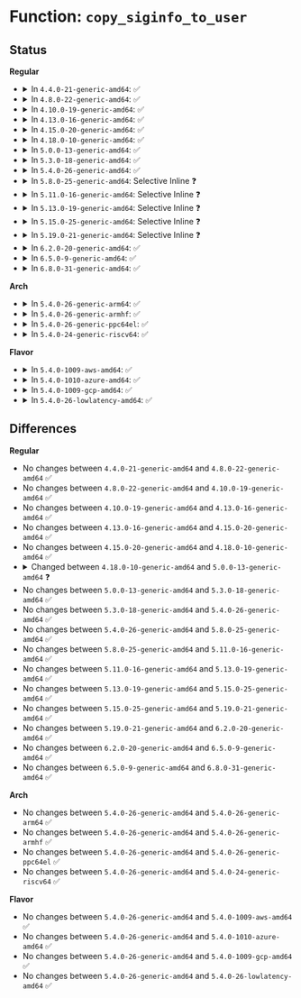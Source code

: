 # Function: <code>copy_siginfo_to_user</code>

## Status
<b>Regular</b>
<ul>
<li>
<details>
<summary>In <code>4.4.0-21-generic-amd64</code>: ✅</summary>

```c
int copy_siginfo_to_user(siginfo_t * to, const siginfo_t * from)
```

```json
{
  "name": "copy_siginfo_to_user",
  "collision_type": "Unique Global",
  "inline_type": "No",
  "funcs": [
    {
      "addr": 18446744071579438944,
      "name": "copy_siginfo_to_user",
      "external": true,
      "loc": "kernel/signal.c:2657",
      "file": "kernel/signal.c",
      "inline": "seen, unknown",
      "caller_inline": [],
      "caller_func": [
        "arch/x86/kernel/signal.c:do_signal",
        "kernel/ptrace.c:ptrace_peek_siginfo",
        "kernel/ptrace.c:ptrace_request",
        "kernel/signal.c:SYSC_rt_sigtimedwait"
      ]
    }
  ],
  "symbols": [
    {
      "addr": 18446744071579438944,
      "name": "copy_siginfo_to_user",
      "section": ".text",
      "bind": "STB_GLOBAL",
      "size": 669
    }
  ]
}
```
</details>
</li>
<li>
<details>
<summary>In <code>4.8.0-22-generic-amd64</code>: ✅</summary>

```c
int copy_siginfo_to_user(siginfo_t * to, const siginfo_t * from)
```

```json
{
  "name": "copy_siginfo_to_user",
  "collision_type": "Unique Global",
  "inline_type": "No",
  "funcs": [
    {
      "addr": 18446744071579451456,
      "name": "copy_siginfo_to_user",
      "external": true,
      "loc": "kernel/signal.c:2657",
      "file": "kernel/signal.c",
      "inline": "seen, unknown",
      "caller_inline": [],
      "caller_func": [
        "arch/x86/kernel/signal.c:do_signal",
        "kernel/ptrace.c:ptrace_request",
        "kernel/ptrace.c:ptrace_peek_siginfo",
        "kernel/signal.c:SYSC_rt_sigtimedwait"
      ]
    }
  ],
  "symbols": [
    {
      "addr": 18446744071579451456,
      "name": "copy_siginfo_to_user",
      "section": ".text",
      "bind": "STB_GLOBAL",
      "size": 796
    }
  ]
}
```
</details>
</li>
<li>
<details>
<summary>In <code>4.10.0-19-generic-amd64</code>: ✅</summary>

```c
int copy_siginfo_to_user(siginfo_t * to, const siginfo_t * from)
```

```json
{
  "name": "copy_siginfo_to_user",
  "collision_type": "Unique Global",
  "inline_type": "No",
  "funcs": [
    {
      "addr": 18446744071579471904,
      "name": "copy_siginfo_to_user",
      "external": true,
      "loc": "kernel/signal.c:2670",
      "file": "kernel/signal.c",
      "inline": "seen, unknown",
      "caller_inline": [],
      "caller_func": [
        "arch/x86/kernel/signal.c:do_signal",
        "kernel/ptrace.c:ptrace_request",
        "kernel/ptrace.c:ptrace_peek_siginfo",
        "kernel/signal.c:SYSC_rt_sigtimedwait"
      ]
    }
  ],
  "symbols": [
    {
      "addr": 18446744071579471904,
      "name": "copy_siginfo_to_user",
      "section": ".text",
      "bind": "STB_GLOBAL",
      "size": 803
    }
  ]
}
```
</details>
</li>
<li>
<details>
<summary>In <code>4.13.0-16-generic-amd64</code>: ✅</summary>

```c
int copy_siginfo_to_user(siginfo_t * to, const siginfo_t * from)
```

```json
{
  "name": "copy_siginfo_to_user",
  "collision_type": "Unique Global",
  "inline_type": "No",
  "funcs": [
    {
      "addr": 18446744071579460304,
      "name": "copy_siginfo_to_user",
      "external": true,
      "loc": "kernel/signal.c:2691",
      "file": "kernel/signal.c",
      "inline": "seen, unknown",
      "caller_inline": [],
      "caller_func": [
        "arch/x86/kernel/signal.c:do_signal",
        "kernel/ptrace.c:ptrace_request",
        "kernel/ptrace.c:ptrace_peek_siginfo",
        "kernel/signal.c:SYSC_rt_sigtimedwait"
      ]
    }
  ],
  "symbols": [
    {
      "addr": 18446744071579460304,
      "name": "copy_siginfo_to_user",
      "section": ".text",
      "bind": "STB_GLOBAL",
      "size": 750
    }
  ]
}
```
</details>
</li>
<li>
<details>
<summary>In <code>4.15.0-20-generic-amd64</code>: ✅</summary>

```c
int copy_siginfo_to_user(siginfo_t * to, const siginfo_t * from)
```

```json
{
  "name": "copy_siginfo_to_user",
  "collision_type": "Unique Global",
  "inline_type": "No",
  "funcs": [
    {
      "addr": 18446744071579488416,
      "name": "copy_siginfo_to_user",
      "external": true,
      "loc": "kernel/signal.c:2721",
      "file": "kernel/signal.c",
      "inline": "seen, unknown",
      "caller_inline": [],
      "caller_func": [
        "arch/x86/kernel/signal.c:do_signal",
        "kernel/ptrace.c:ptrace_request",
        "kernel/ptrace.c:ptrace_peek_siginfo",
        "kernel/signal.c:SYSC_rt_sigtimedwait"
      ]
    }
  ],
  "symbols": [
    {
      "addr": 18446744071579488416,
      "name": "copy_siginfo_to_user",
      "section": ".text",
      "bind": "STB_GLOBAL",
      "size": 679
    }
  ]
}
```
</details>
</li>
<li>
<details>
<summary>In <code>4.18.0-10-generic-amd64</code>: ✅</summary>

```c
int copy_siginfo_to_user(siginfo_t * to, const siginfo_t * from)
```

```json
{
  "name": "copy_siginfo_to_user",
  "collision_type": "Unique Global",
  "inline_type": "No",
  "funcs": [
    {
      "addr": 18446744071579507376,
      "name": "copy_siginfo_to_user",
      "external": true,
      "loc": "kernel/signal.c:2852",
      "file": "kernel/signal.c",
      "inline": "seen, unknown",
      "caller_inline": [],
      "caller_func": [
        "arch/x86/kernel/signal.c:do_signal",
        "kernel/ptrace.c:ptrace_request",
        "kernel/ptrace.c:ptrace_peek_siginfo",
        "kernel/signal.c:__do_sys_rt_sigtimedwait"
      ]
    }
  ],
  "symbols": [
    {
      "addr": 18446744071579507376,
      "name": "copy_siginfo_to_user",
      "section": ".text",
      "bind": "STB_GLOBAL",
      "size": 32
    }
  ]
}
```
</details>
</li>
<li>
<details>
<summary>In <code>5.0.0-13-generic-amd64</code>: ✅</summary>

```c
int copy_siginfo_to_user(siginfo_t * to, const kernel_siginfo_t * from)
```

```json
{
  "name": "copy_siginfo_to_user",
  "collision_type": "Unique Global",
  "inline_type": "No",
  "funcs": [
    {
      "addr": 18446744071579542592,
      "name": "copy_siginfo_to_user",
      "external": true,
      "loc": "kernel/signal.c:3054",
      "file": "kernel/signal.c",
      "inline": "seen, unknown",
      "caller_inline": [],
      "caller_func": [
        "arch/x86/kernel/signal.c:do_signal",
        "kernel/ptrace.c:ptrace_request",
        "kernel/ptrace.c:ptrace_peek_siginfo",
        "kernel/signal.c:__ia32_sys_rt_sigtimedwait_time32",
        "kernel/signal.c:__x64_sys_rt_sigtimedwait_time32",
        "kernel/signal.c:__ia32_sys_rt_sigtimedwait",
        "kernel/signal.c:__x64_sys_rt_sigtimedwait"
      ]
    }
  ],
  "symbols": [
    {
      "addr": 18446744071579542592,
      "name": "copy_siginfo_to_user",
      "section": ".text",
      "bind": "STB_GLOBAL",
      "size": 59
    }
  ]
}
```
</details>
</li>
<li>
<details>
<summary>In <code>5.3.0-18-generic-amd64</code>: ✅</summary>

```c
int copy_siginfo_to_user(siginfo_t * to, const kernel_siginfo_t * from)
```

```json
{
  "name": "copy_siginfo_to_user",
  "collision_type": "Unique Global",
  "inline_type": "No",
  "funcs": [
    {
      "addr": 18446744071579563216,
      "name": "copy_siginfo_to_user",
      "external": true,
      "loc": "kernel/signal.c:3183",
      "file": "kernel/signal.c",
      "inline": "seen, unknown",
      "caller_inline": [],
      "caller_func": [
        "arch/x86/kernel/signal.c:__setup_rt_frame",
        "kernel/ptrace.c:ptrace_request",
        "kernel/ptrace.c:ptrace_peek_siginfo",
        "kernel/signal.c:__ia32_sys_rt_sigtimedwait_time32",
        "kernel/signal.c:__x64_sys_rt_sigtimedwait_time32",
        "kernel/signal.c:__ia32_sys_rt_sigtimedwait",
        "kernel/signal.c:__x64_sys_rt_sigtimedwait"
      ]
    }
  ],
  "symbols": [
    {
      "addr": 18446744071579563216,
      "name": "copy_siginfo_to_user",
      "section": ".text",
      "bind": "STB_GLOBAL",
      "size": 61
    }
  ]
}
```
</details>
</li>
<li>
<details>
<summary>In <code>5.4.0-26-generic-amd64</code>: ✅</summary>

```c
int copy_siginfo_to_user(siginfo_t * to, const kernel_siginfo_t * from)
```

```json
{
  "name": "copy_siginfo_to_user",
  "collision_type": "Unique Global",
  "inline_type": "No",
  "funcs": [
    {
      "addr": 18446744071579589360,
      "name": "copy_siginfo_to_user",
      "external": true,
      "loc": "kernel/signal.c:3188",
      "file": "kernel/signal.c",
      "inline": "seen, unknown",
      "caller_inline": [],
      "caller_func": [
        "arch/x86/kernel/signal.c:do_signal",
        "kernel/ptrace.c:ptrace_request",
        "kernel/ptrace.c:ptrace_peek_siginfo",
        "kernel/signal.c:__ia32_sys_rt_sigtimedwait_time32",
        "kernel/signal.c:__x64_sys_rt_sigtimedwait_time32",
        "kernel/signal.c:__ia32_sys_rt_sigtimedwait",
        "kernel/signal.c:__x64_sys_rt_sigtimedwait"
      ]
    }
  ],
  "symbols": [
    {
      "addr": 18446744071579589360,
      "name": "copy_siginfo_to_user",
      "section": ".text",
      "bind": "STB_GLOBAL",
      "size": 61
    }
  ]
}
```
</details>
</li>
<li>
<details>
<summary>In <code>5.8.0-25-generic-amd64</code>: Selective Inline ❓</summary>

```c
int copy_siginfo_to_user(siginfo_t * to, const kernel_siginfo_t * from)
```

```json
{
  "name": "copy_siginfo_to_user",
  "collision_type": "Unique Global",
  "inline_type": "Selective",
  "funcs": [
    {
      "addr": 18446744071579604391,
      "name": "copy_siginfo_to_user",
      "external": true,
      "loc": "kernel/signal.c:3206",
      "file": "kernel/signal.c",
      "inline": "not declared, inlined",
      "caller_inline": [
        "kernel/signal.c:__ia32_sys_rt_sigtimedwait_time32",
        "kernel/signal.c:__x64_sys_rt_sigtimedwait_time32",
        "kernel/signal.c:__ia32_sys_rt_sigtimedwait",
        "kernel/signal.c:__x64_sys_rt_sigtimedwait"
      ],
      "caller_func": [
        "arch/x86/kernel/signal.c:__setup_rt_frame",
        "kernel/ptrace.c:ptrace_request",
        "kernel/ptrace.c:ptrace_peek_siginfo"
      ]
    }
  ],
  "symbols": [
    {
      "addr": 18446744071579624256,
      "name": "copy_siginfo_to_user",
      "section": ".text",
      "bind": "STB_GLOBAL",
      "size": 63
    }
  ]
}
```
</details>
</li>
<li>
<details>
<summary>In <code>5.11.0-16-generic-amd64</code>: Selective Inline ❓</summary>

```c
int copy_siginfo_to_user(siginfo_t * to, const kernel_siginfo_t * from)
```

```json
{
  "name": "copy_siginfo_to_user",
  "collision_type": "Unique Global",
  "inline_type": "Selective",
  "funcs": [
    {
      "addr": 18446744071579584599,
      "name": "copy_siginfo_to_user",
      "external": true,
      "loc": "kernel/signal.c:3226",
      "file": "kernel/signal.c",
      "inline": "not declared, inlined",
      "caller_inline": [
        "kernel/signal.c:__ia32_sys_rt_sigtimedwait_time32",
        "kernel/signal.c:__x64_sys_rt_sigtimedwait_time32",
        "kernel/signal.c:__ia32_sys_rt_sigtimedwait",
        "kernel/signal.c:__x64_sys_rt_sigtimedwait"
      ],
      "caller_func": [
        "arch/x86/kernel/signal.c:__setup_rt_frame",
        "kernel/ptrace.c:ptrace_request",
        "kernel/ptrace.c:ptrace_peek_siginfo"
      ]
    }
  ],
  "symbols": [
    {
      "addr": 18446744071579604544,
      "name": "copy_siginfo_to_user",
      "section": ".text",
      "bind": "STB_GLOBAL",
      "size": 63
    }
  ]
}
```
</details>
</li>
<li>
<details>
<summary>In <code>5.13.0-19-generic-amd64</code>: Selective Inline ❓</summary>

```c
int copy_siginfo_to_user(siginfo_t * to, const kernel_siginfo_t * from)
```

```json
{
  "name": "copy_siginfo_to_user",
  "collision_type": "Unique Global",
  "inline_type": "Selective",
  "funcs": [
    {
      "addr": 18446744071579591783,
      "name": "copy_siginfo_to_user",
      "external": true,
      "loc": "kernel/signal.c:3254",
      "file": "kernel/signal.c",
      "inline": "not declared, inlined",
      "caller_inline": [
        "kernel/signal.c:__ia32_sys_rt_sigtimedwait_time32",
        "kernel/signal.c:__x64_sys_rt_sigtimedwait_time32",
        "kernel/signal.c:__ia32_sys_rt_sigtimedwait",
        "kernel/signal.c:__x64_sys_rt_sigtimedwait"
      ],
      "caller_func": [
        "arch/x86/kernel/signal.c:__setup_rt_frame",
        "kernel/ptrace.c:ptrace_request",
        "kernel/ptrace.c:ptrace_peek_siginfo"
      ]
    }
  ],
  "symbols": [
    {
      "addr": 18446744071579610640,
      "name": "copy_siginfo_to_user",
      "section": ".text",
      "bind": "STB_GLOBAL",
      "size": 63
    }
  ]
}
```
</details>
</li>
<li>
<details>
<summary>In <code>5.15.0-25-generic-amd64</code>: Selective Inline ❓</summary>

```c
int copy_siginfo_to_user(siginfo_t * to, const kernel_siginfo_t * from)
```

```json
{
  "name": "copy_siginfo_to_user",
  "collision_type": "Unique Global",
  "inline_type": "Selective",
  "funcs": [
    {
      "addr": 18446744071579669239,
      "name": "copy_siginfo_to_user",
      "external": true,
      "loc": "kernel/signal.c:3342",
      "file": "kernel/signal.c",
      "inline": "not declared, inlined",
      "caller_inline": [
        "kernel/signal.c:__ia32_sys_rt_sigtimedwait_time32",
        "kernel/signal.c:__x64_sys_rt_sigtimedwait_time32",
        "kernel/signal.c:__ia32_sys_rt_sigtimedwait",
        "kernel/signal.c:__x64_sys_rt_sigtimedwait"
      ],
      "caller_func": [
        "arch/x86/kernel/signal.c:__setup_rt_frame",
        "kernel/ptrace.c:ptrace_request",
        "kernel/ptrace.c:ptrace_peek_siginfo"
      ]
    }
  ],
  "symbols": [
    {
      "addr": 18446744071579686656,
      "name": "copy_siginfo_to_user",
      "section": ".text",
      "bind": "STB_GLOBAL",
      "size": 63
    }
  ]
}
```
</details>
</li>
<li>
<details>
<summary>In <code>5.19.0-21-generic-amd64</code>: Selective Inline ❓</summary>

```c
int copy_siginfo_to_user(siginfo_t * to, const kernel_siginfo_t * from)
```

```json
{
  "name": "copy_siginfo_to_user",
  "collision_type": "Unique Global",
  "inline_type": "Selective",
  "funcs": [
    {
      "addr": 18446744071579764631,
      "name": "copy_siginfo_to_user",
      "external": true,
      "loc": "kernel/signal.c:3322",
      "file": "kernel/signal.c",
      "inline": "not declared, inlined",
      "caller_inline": [
        "kernel/signal.c:__ia32_sys_rt_sigtimedwait_time32",
        "kernel/signal.c:__x64_sys_rt_sigtimedwait_time32",
        "kernel/signal.c:__ia32_sys_rt_sigtimedwait",
        "kernel/signal.c:__x64_sys_rt_sigtimedwait"
      ],
      "caller_func": [
        "arch/x86/kernel/signal.c:__setup_rt_frame",
        "kernel/ptrace.c:ptrace_request",
        "kernel/ptrace.c:ptrace_peek_siginfo"
      ]
    }
  ],
  "symbols": [
    {
      "addr": 18446744071579784848,
      "name": "copy_siginfo_to_user",
      "section": ".text",
      "bind": "STB_GLOBAL",
      "size": 70
    }
  ]
}
```
</details>
</li>
<li>
<details>
<summary>In <code>6.2.0-20-generic-amd64</code>: ✅</summary>

```c
int copy_siginfo_to_user(siginfo_t * to, const kernel_siginfo_t * from)
```

```json
{
  "name": "copy_siginfo_to_user",
  "collision_type": "Unique Global",
  "inline_type": "No",
  "funcs": [
    {
      "addr": 18446744071579917632,
      "name": "copy_siginfo_to_user",
      "external": true,
      "loc": "kernel/signal.c:3324",
      "file": "kernel/signal.c",
      "inline": "seen, unknown",
      "caller_inline": [],
      "caller_func": [
        "arch/x86/kernel/signal_64.c:x64_setup_rt_frame",
        "kernel/ptrace.c:ptrace_request",
        "kernel/ptrace.c:ptrace_peek_siginfo",
        "kernel/signal.c:__ia32_sys_rt_sigtimedwait_time32",
        "kernel/signal.c:__x64_sys_rt_sigtimedwait_time32",
        "kernel/signal.c:__ia32_sys_rt_sigtimedwait",
        "kernel/signal.c:__x64_sys_rt_sigtimedwait"
      ]
    }
  ],
  "symbols": [
    {
      "addr": 18446744071579917632,
      "name": "copy_siginfo_to_user",
      "section": ".text",
      "bind": "STB_GLOBAL",
      "size": 103
    }
  ]
}
```
</details>
</li>
<li>
<details>
<summary>In <code>6.5.0-9-generic-amd64</code>: ✅</summary>

```c
int copy_siginfo_to_user(siginfo_t * to, const kernel_siginfo_t * from)
```

```json
{
  "name": "copy_siginfo_to_user",
  "collision_type": "Unique Global",
  "inline_type": "No",
  "funcs": [
    {
      "addr": 18446744071579967520,
      "name": "copy_siginfo_to_user",
      "external": true,
      "loc": "kernel/signal.c:3348",
      "file": "kernel/signal.c",
      "inline": "seen, unknown",
      "caller_inline": [],
      "caller_func": [
        "arch/x86/kernel/signal_64.c:x64_setup_rt_frame",
        "kernel/ptrace.c:ptrace_request",
        "kernel/ptrace.c:ptrace_peek_siginfo",
        "kernel/signal.c:__ia32_sys_rt_sigtimedwait_time32",
        "kernel/signal.c:__x64_sys_rt_sigtimedwait_time32",
        "kernel/signal.c:__ia32_sys_rt_sigtimedwait",
        "kernel/signal.c:__x64_sys_rt_sigtimedwait"
      ]
    }
  ],
  "symbols": [
    {
      "addr": 18446744071579967520,
      "name": "copy_siginfo_to_user",
      "section": ".text",
      "bind": "STB_GLOBAL",
      "size": 101
    }
  ]
}
```
</details>
</li>
<li>
<details>
<summary>In <code>6.8.0-31-generic-amd64</code>: ✅</summary>

```c
int copy_siginfo_to_user(siginfo_t * to, const kernel_siginfo_t * from)
```

```json
{
  "name": "copy_siginfo_to_user",
  "collision_type": "Unique Global",
  "inline_type": "No",
  "funcs": [
    {
      "addr": 18446744071580006928,
      "name": "copy_siginfo_to_user",
      "external": true,
      "loc": "kernel/signal.c:3359",
      "file": "kernel/signal.c",
      "inline": "seen, unknown",
      "caller_inline": [],
      "caller_func": [
        "arch/x86/kernel/signal_64.c:x64_setup_rt_frame",
        "kernel/ptrace.c:ptrace_request",
        "kernel/ptrace.c:ptrace_peek_siginfo",
        "kernel/signal.c:__ia32_sys_rt_sigtimedwait_time32",
        "kernel/signal.c:__x64_sys_rt_sigtimedwait_time32",
        "kernel/signal.c:__ia32_sys_rt_sigtimedwait",
        "kernel/signal.c:__x64_sys_rt_sigtimedwait"
      ]
    }
  ],
  "symbols": [
    {
      "addr": 18446744071580006928,
      "name": "copy_siginfo_to_user",
      "section": ".text",
      "bind": "STB_GLOBAL",
      "size": 101
    }
  ]
}
```
</details>
</li>
</ul>
<b>Arch</b>
<ul>
<li>
<details>
<summary>In <code>5.4.0-26-generic-arm64</code>: ✅</summary>

```c
int copy_siginfo_to_user(siginfo_t * to, const kernel_siginfo_t * from)
```

```json
{
  "name": "copy_siginfo_to_user",
  "collision_type": "Unique Global",
  "inline_type": "No",
  "funcs": [
    {
      "addr": 18446603336490753208,
      "name": "copy_siginfo_to_user",
      "external": true,
      "loc": "kernel/signal.c:3188",
      "file": "kernel/signal.c",
      "inline": "seen, unknown",
      "caller_inline": [],
      "caller_func": [
        "arch/arm64/kernel/signal.c:setup_rt_frame",
        "kernel/ptrace.c:ptrace_request",
        "kernel/ptrace.c:ptrace_peek_siginfo",
        "kernel/signal.c:__arm64_sys_rt_sigtimedwait_time32",
        "kernel/signal.c:__arm64_sys_rt_sigtimedwait"
      ]
    }
  ],
  "symbols": [
    {
      "addr": 18446603336490753208,
      "name": "copy_siginfo_to_user",
      "section": ".text",
      "bind": "STB_GLOBAL",
      "size": 308
    }
  ]
}
```
</details>
</li>
<li>
<details>
<summary>In <code>5.4.0-26-generic-armhf</code>: ✅</summary>

```c
int copy_siginfo_to_user(siginfo_t * to, const kernel_siginfo_t * from)
```

```json
{
  "name": "copy_siginfo_to_user",
  "collision_type": "Unique Global",
  "inline_type": "No",
  "funcs": [
    {
      "addr": 3224801680,
      "name": "copy_siginfo_to_user",
      "external": true,
      "loc": "kernel/signal.c:3188",
      "file": "kernel/signal.c",
      "inline": "seen, unknown",
      "caller_inline": [],
      "caller_func": [
        "arch/arm/kernel/signal.c:do_work_pending",
        "kernel/ptrace.c:ptrace_request",
        "kernel/ptrace.c:ptrace_peek_siginfo",
        "kernel/signal.c:__se_sys_rt_sigtimedwait_time32",
        "kernel/signal.c:__se_sys_rt_sigtimedwait"
      ]
    }
  ],
  "symbols": [
    {
      "addr": 3224801680,
      "name": "copy_siginfo_to_user",
      "section": ".text",
      "bind": "STB_GLOBAL",
      "size": 200
    }
  ]
}
```
</details>
</li>
<li>
<details>
<summary>In <code>5.4.0-26-generic-ppc64el</code>: ✅</summary>

```c
int copy_siginfo_to_user(siginfo_t * to, const kernel_siginfo_t * from)
```

```json
{
  "name": "copy_siginfo_to_user",
  "collision_type": "Unique Global",
  "inline_type": "No",
  "funcs": [
    {
      "addr": 13835058055283579008,
      "name": "copy_siginfo_to_user",
      "external": true,
      "loc": "kernel/signal.c:3188",
      "file": "kernel/signal.c",
      "inline": "seen, unknown",
      "caller_inline": [],
      "caller_func": [
        "arch/powerpc/kernel/signal_64.c:handle_rt_signal64",
        "kernel/ptrace.c:ptrace_request",
        "kernel/ptrace.c:ptrace_peek_siginfo",
        "kernel/signal.c:__se_sys_rt_sigtimedwait_time32",
        "kernel/signal.c:__se_sys_rt_sigtimedwait"
      ]
    }
  ],
  "symbols": [
    {
      "addr": 13835058055283579008,
      "name": "copy_siginfo_to_user",
      "section": ".text",
      "bind": "STB_GLOBAL",
      "size": 244
    }
  ]
}
```
</details>
</li>
<li>
<details>
<summary>In <code>5.4.0-24-generic-riscv64</code>: ✅</summary>

```c
int copy_siginfo_to_user(siginfo_t * to, const kernel_siginfo_t * from)
```

```json
{
  "name": "copy_siginfo_to_user",
  "collision_type": "Unique Global",
  "inline_type": "No",
  "funcs": [
    {
      "addr": 18446743936271454850,
      "name": "copy_siginfo_to_user",
      "external": true,
      "loc": "kernel/signal.c:3188",
      "file": "kernel/signal.c",
      "inline": "seen, unknown",
      "caller_inline": [],
      "caller_func": [
        "arch/riscv/kernel/signal.c:handle_signal",
        "kernel/ptrace.c:ptrace_request",
        "kernel/ptrace.c:ptrace_peek_siginfo",
        "kernel/signal.c:__se_sys_rt_sigtimedwait"
      ]
    }
  ],
  "symbols": [
    {
      "addr": 18446743936271454850,
      "name": "copy_siginfo_to_user",
      "section": ".text",
      "bind": "STB_GLOBAL",
      "size": 100
    }
  ]
}
```
</details>
</li>
</ul>
<b>Flavor</b>
<ul>
<li>
<details>
<summary>In <code>5.4.0-1009-aws-amd64</code>: ✅</summary>

```c
int copy_siginfo_to_user(siginfo_t * to, const kernel_siginfo_t * from)
```

```json
{
  "name": "copy_siginfo_to_user",
  "collision_type": "Unique Global",
  "inline_type": "No",
  "funcs": [
    {
      "addr": 18446744071579565664,
      "name": "copy_siginfo_to_user",
      "external": true,
      "loc": "kernel/signal.c:3188",
      "file": "kernel/signal.c",
      "inline": "seen, unknown",
      "caller_inline": [],
      "caller_func": [
        "arch/x86/kernel/signal.c:do_signal",
        "kernel/ptrace.c:ptrace_request",
        "kernel/ptrace.c:ptrace_peek_siginfo",
        "kernel/signal.c:__ia32_sys_rt_sigtimedwait_time32",
        "kernel/signal.c:__x64_sys_rt_sigtimedwait_time32",
        "kernel/signal.c:__ia32_sys_rt_sigtimedwait",
        "kernel/signal.c:__x64_sys_rt_sigtimedwait"
      ]
    }
  ],
  "symbols": [
    {
      "addr": 18446744071579565664,
      "name": "copy_siginfo_to_user",
      "section": ".text",
      "bind": "STB_GLOBAL",
      "size": 61
    }
  ]
}
```
</details>
</li>
<li>
<details>
<summary>In <code>5.4.0-1010-azure-amd64</code>: ✅</summary>

```c
int copy_siginfo_to_user(siginfo_t * to, const kernel_siginfo_t * from)
```

```json
{
  "name": "copy_siginfo_to_user",
  "collision_type": "Unique Global",
  "inline_type": "No",
  "funcs": [
    {
      "addr": 18446744071579494272,
      "name": "copy_siginfo_to_user",
      "external": true,
      "loc": "kernel/signal.c:3188",
      "file": "kernel/signal.c",
      "inline": "seen, unknown",
      "caller_inline": [],
      "caller_func": [
        "arch/x86/kernel/signal.c:do_signal",
        "kernel/ptrace.c:ptrace_request",
        "kernel/ptrace.c:ptrace_peek_siginfo",
        "kernel/signal.c:__ia32_sys_rt_sigtimedwait_time32",
        "kernel/signal.c:__x64_sys_rt_sigtimedwait_time32",
        "kernel/signal.c:__ia32_sys_rt_sigtimedwait",
        "kernel/signal.c:__x64_sys_rt_sigtimedwait"
      ]
    }
  ],
  "symbols": [
    {
      "addr": 18446744071579494272,
      "name": "copy_siginfo_to_user",
      "section": ".text",
      "bind": "STB_GLOBAL",
      "size": 61
    }
  ]
}
```
</details>
</li>
<li>
<details>
<summary>In <code>5.4.0-1009-gcp-amd64</code>: ✅</summary>

```c
int copy_siginfo_to_user(siginfo_t * to, const kernel_siginfo_t * from)
```

```json
{
  "name": "copy_siginfo_to_user",
  "collision_type": "Unique Global",
  "inline_type": "No",
  "funcs": [
    {
      "addr": 18446744071579562944,
      "name": "copy_siginfo_to_user",
      "external": true,
      "loc": "kernel/signal.c:3188",
      "file": "kernel/signal.c",
      "inline": "seen, unknown",
      "caller_inline": [],
      "caller_func": [
        "arch/x86/kernel/signal.c:do_signal",
        "kernel/ptrace.c:ptrace_request",
        "kernel/ptrace.c:ptrace_peek_siginfo",
        "kernel/signal.c:__ia32_sys_rt_sigtimedwait_time32",
        "kernel/signal.c:__x64_sys_rt_sigtimedwait_time32",
        "kernel/signal.c:__ia32_sys_rt_sigtimedwait",
        "kernel/signal.c:__x64_sys_rt_sigtimedwait"
      ]
    }
  ],
  "symbols": [
    {
      "addr": 18446744071579562944,
      "name": "copy_siginfo_to_user",
      "section": ".text",
      "bind": "STB_GLOBAL",
      "size": 61
    }
  ]
}
```
</details>
</li>
<li>
<details>
<summary>In <code>5.4.0-26-lowlatency-amd64</code>: ✅</summary>

```c
int copy_siginfo_to_user(siginfo_t * to, const kernel_siginfo_t * from)
```

```json
{
  "name": "copy_siginfo_to_user",
  "collision_type": "Unique Global",
  "inline_type": "No",
  "funcs": [
    {
      "addr": 18446744071579596432,
      "name": "copy_siginfo_to_user",
      "external": true,
      "loc": "kernel/signal.c:3188",
      "file": "kernel/signal.c",
      "inline": "seen, unknown",
      "caller_inline": [],
      "caller_func": [
        "arch/x86/kernel/signal.c:do_signal",
        "kernel/ptrace.c:ptrace_request",
        "kernel/ptrace.c:ptrace_peek_siginfo",
        "kernel/signal.c:__ia32_sys_rt_sigtimedwait_time32",
        "kernel/signal.c:__x64_sys_rt_sigtimedwait_time32",
        "kernel/signal.c:__ia32_sys_rt_sigtimedwait",
        "kernel/signal.c:__x64_sys_rt_sigtimedwait"
      ]
    }
  ],
  "symbols": [
    {
      "addr": 18446744071579596432,
      "name": "copy_siginfo_to_user",
      "section": ".text",
      "bind": "STB_GLOBAL",
      "size": 61
    }
  ]
}
```
</details>
</li>
</ul>

## Differences
<b>Regular</b>
<ul>
<li>
No changes between <code>4.4.0-21-generic-amd64</code> and <code>4.8.0-22-generic-amd64</code> ✅
</li>
<li>
No changes between <code>4.8.0-22-generic-amd64</code> and <code>4.10.0-19-generic-amd64</code> ✅
</li>
<li>
No changes between <code>4.10.0-19-generic-amd64</code> and <code>4.13.0-16-generic-amd64</code> ✅
</li>
<li>
No changes between <code>4.13.0-16-generic-amd64</code> and <code>4.15.0-20-generic-amd64</code> ✅
</li>
<li>
No changes between <code>4.15.0-20-generic-amd64</code> and <code>4.18.0-10-generic-amd64</code> ✅
</li>
<li>
<details>
<summary>Changed between <code>4.18.0-10-generic-amd64</code> and <code>5.0.0-13-generic-amd64</code> ❓</summary>
<ul>
<li>
<b>Param type changed. </b>
<code>const siginfo_t * from</code> ➡️ <code>const kernel_siginfo_t * from</code>
</li>
</ul>
</details>
</li>
<li>
No changes between <code>5.0.0-13-generic-amd64</code> and <code>5.3.0-18-generic-amd64</code> ✅
</li>
<li>
No changes between <code>5.3.0-18-generic-amd64</code> and <code>5.4.0-26-generic-amd64</code> ✅
</li>
<li>
No changes between <code>5.4.0-26-generic-amd64</code> and <code>5.8.0-25-generic-amd64</code> ✅
</li>
<li>
No changes between <code>5.8.0-25-generic-amd64</code> and <code>5.11.0-16-generic-amd64</code> ✅
</li>
<li>
No changes between <code>5.11.0-16-generic-amd64</code> and <code>5.13.0-19-generic-amd64</code> ✅
</li>
<li>
No changes between <code>5.13.0-19-generic-amd64</code> and <code>5.15.0-25-generic-amd64</code> ✅
</li>
<li>
No changes between <code>5.15.0-25-generic-amd64</code> and <code>5.19.0-21-generic-amd64</code> ✅
</li>
<li>
No changes between <code>5.19.0-21-generic-amd64</code> and <code>6.2.0-20-generic-amd64</code> ✅
</li>
<li>
No changes between <code>6.2.0-20-generic-amd64</code> and <code>6.5.0-9-generic-amd64</code> ✅
</li>
<li>
No changes between <code>6.5.0-9-generic-amd64</code> and <code>6.8.0-31-generic-amd64</code> ✅
</li>
</ul>
<b>Arch</b>
<ul>
<li>
No changes between <code>5.4.0-26-generic-amd64</code> and <code>5.4.0-26-generic-arm64</code> ✅
</li>
<li>
No changes between <code>5.4.0-26-generic-amd64</code> and <code>5.4.0-26-generic-armhf</code> ✅
</li>
<li>
No changes between <code>5.4.0-26-generic-amd64</code> and <code>5.4.0-26-generic-ppc64el</code> ✅
</li>
<li>
No changes between <code>5.4.0-26-generic-amd64</code> and <code>5.4.0-24-generic-riscv64</code> ✅
</li>
</ul>
<b>Flavor</b>
<ul>
<li>
No changes between <code>5.4.0-26-generic-amd64</code> and <code>5.4.0-1009-aws-amd64</code> ✅
</li>
<li>
No changes between <code>5.4.0-26-generic-amd64</code> and <code>5.4.0-1010-azure-amd64</code> ✅
</li>
<li>
No changes between <code>5.4.0-26-generic-amd64</code> and <code>5.4.0-1009-gcp-amd64</code> ✅
</li>
<li>
No changes between <code>5.4.0-26-generic-amd64</code> and <code>5.4.0-26-lowlatency-amd64</code> ✅
</li>
</ul>
